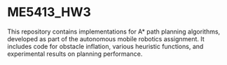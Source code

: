 # ME5413_HW3
This repository contains implementations for A*  path planning algorithms, developed as part of the autonomous mobile robotics assignment. It includes code for obstacle inflation, various heuristic functions, and experimental results on planning performance.
